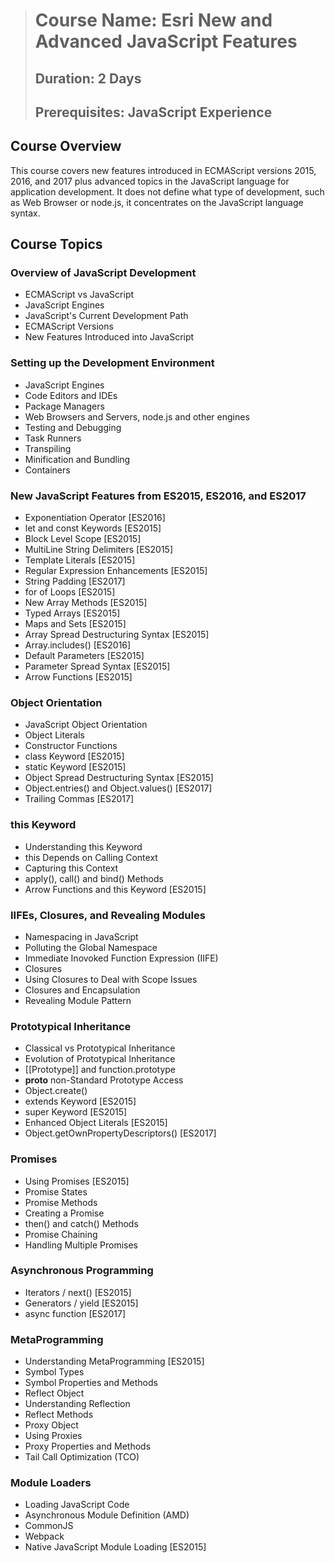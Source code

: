 > # **Course Name:  Esri New and Advanced JavaScript Features**
> ## **Duration:  2 Days**
> ## **Prerequisites:  JavaScript Experience**

## **Course Overview**
This course covers new features introduced in ECMAScript versions 2015, 2016, and 2017 plus advanced topics in the JavaScript language for application development.  It does not define what type of development, such as Web Browser or node.js, it concentrates on the JavaScript language syntax.


## **Course Topics**

<!-- Day 1 -->
### **Overview of JavaScript Development**
* ECMAScript vs JavaScript  
* JavaScript Engines  
* JavaScript's Current Development Path 
* ECMAScript Versions
* New Features Introduced into JavaScript

### **Setting up the Development Environment**
* JavaScript Engines
* Code Editors and IDEs
* Package Managers
* Web Browsers and Servers, node.js and other engines
* Testing and Debugging
* Task Runners
* Transpiling
* Minification and Bundling
* Containers

### **New JavaScript Features from ES2015, ES2016, and ES2017**
* Exponentiation Operator [ES2016]
* let and const Keywords [ES2015]
* Block Level Scope [ES2015]
* MultiLine String Delimiters [ES2015]
* Template Literals [ES2015]
* Regular Expression Enhancements [ES2015]
* String Padding [ES2017]
* for of Loops [ES2015]
* New Array Methods [ES2015]
* Typed Arrays [ES2015]
* Maps and Sets [ES2015]
* Array Spread Destructuring Syntax [ES2015]
* Array.includes() [ES2016]
* Default Parameters [ES2015]
* Parameter Spread Syntax [ES2015]
* Arrow Functions [ES2015]

### **Object Orientation**
* JavaScript Object Orientation
* Object Literals
* Constructor Functions
* class Keyword [ES2015]
* static Keyword [ES2015]
* Object Spread Destructuring Syntax [ES2015]
* Object.entries() and Object.values() [ES2017]
* Trailing Commas [ES2017]

### **this Keyword**
* Understanding this Keyword
* this Depends on Calling Context
* Capturing this Context
* apply(), call() and bind() Methods
* Arrow Functions and this Keyword [ES2015]

### **IIFEs, Closures, and Revealing Modules**
* Namespacing in JavaScript
* Polluting the Global Namespace
* Immediate Inovoked Function Expression (IIFE)
* Closures
* Using Closures to Deal with Scope Issues
* Closures and Encapsulation
* Revealing Module Pattern

<!-- Day 2 -->
### **Prototypical Inheritance**
* Classical vs Prototypical Inheritance
* Evolution of Prototypical Inheritance
* [[Prototype]] and function.prototype
* __proto__ non-Standard Prototype Access
* Object.create()
* extends Keyword [ES2015]
* super Keyword [ES2015]
* Enhanced Object Literals [ES2015]
* Object.getOwnPropertyDescriptors() [ES2017]

### **Promises**
* Using Promises [ES2015]
* Promise States
* Promise Methods
* Creating a Promise
* then() and catch() Methods
* Promise Chaining
* Handling Multiple Promises

### **Asynchronous Programming**
* Iterators / next() [ES2015]
* Generators / yield [ES2015]
* async function [ES2017]

### **MetaProgramming**
* Understanding MetaProgramming [ES2015]
* Symbol Types
* Symbol Properties and Methods
* Reflect Object
* Understanding Reflection
* Reflect Methods
* Proxy Object
* Using Proxies
* Proxy Properties and Methods
* Tail Call Optimization (TCO)

### **Module Loaders**
* Loading JavaScript Code
* Asynchronous Module Definition (AMD)
* CommonJS
* Webpack
* Native JavaScript Module Loading [ES2015]
